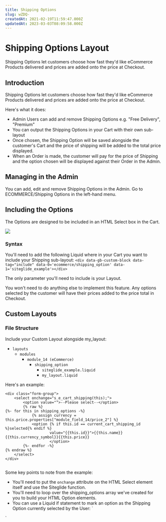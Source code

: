 ```yaml
---
title: Shipping Options
slug: wZDQ-
createdAt: 2021-02-19T11:59:47.000Z
updatedAt: 2023-03-03T08:09:58.000Z
---
```


# Shipping Options Layout

Shipping Options let customers choose how fast they'd like eCommerce Products delivered and prices are added onto the price at Checkout.

## Introduction

Shipping Options let customers choose how fast they'd like eCommerce Products delivered and prices are added onto the price at Checkout.

Here's what it does:

* Admin Users can add and remove Shipping Options e.g. "Free Delivery", "Premium"
* You can output the Shipping Options in your Cart with their own sub-layout
* Once chosen, the Shipping Option will be saved alongside the customer's Cart and the price of shipping will be added to the total price displayed.
* When an Order is made, the customer will pay for the price of Shipping and the option chosen will be displayed against their Order in the Admin.

## Managing in the Admin

You can add, edit and remove Shipping Options in the Admin. Go to ECOMMERCE/Shipping Options in the left-hand menu.

## Including the Options

The Options are designed to be included in an HTML Select box in the Cart.

![](https://downloads.intercomcdn.com/i/o/171837620/31235fa143bf9f5c05a01e15/image.png)

### Syntax

You'll need to add the following Liquid where in your Cart you want to include your Shipping sub-layout: `<div data-gb-custom-block data-tag="include" data-0='ecommerce/shipping_option' data-1='siteglide_example'></div>`

The only parameter you'll need to include is your Layout.

You won't need to do anything else to implement this feature. Any options selected by the customer will have their prices added to the price total in Checkout.

## Custom Layouts

### File Structure

Include your Custom Layout alongside my\_layout:

* `layouts`
  * `modules`
    * `module_14 (eCommerce)`
      * `shipping_option`
        * `siteglide_example.liquid`
        * `my_layout.liquid`

Here's an example:

```liquid
<div class="form-group">
	<select onchange="s_e_cart_shipping(this);">
		<option value="">--Please select--</option>
		{% raw %}
{%- for this in shipping_options -%}
			{% assign currency = this.price.properties["module_field_14/price_2"] %}
			<option {% if this.id == current_cart_shipping_id %}selected{% endif %} 
					value="{{this.id}}">{{this.name}} {{this.currency_symbol}}{{this.price}} 
					</option>
		{%- endfor -%}
{% endraw %}
	</select>
</div>


```

Some key points to note from the example:

* You'll need to put the `onchange` attribute on the HTML Select element itself and use the Siteglide function.
* You'll need to loop over the shipping\_options array we've created for you to build your HTML Option elements.
* You can use a Liquid if statement to mark an option as the Shipping Option currently selected by the User: \`

\`
